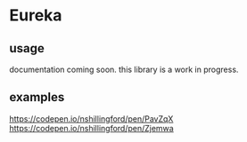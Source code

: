 # Eureka

## usage
documentation coming soon. this library is a work in progress.

## examples

https://codepen.io/nshillingford/pen/PavZqX
https://codepen.io/nshillingford/pen/Zjemwa
